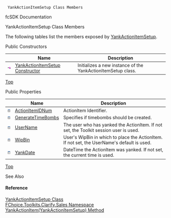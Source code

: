 ﻿     YankActionItemSetup Class Members                                                   

fcSDK Documentation

YankActionItemSetup Class Members

The following tables list the members exposed by [YankActionItemSetup](FChoice.Toolkits.Clarify~FChoice.Toolkits.Clarify.Sales.YankActionItemSetup.md).

Public Constructors

|   | Name | Description |
| --- | --- | --- |
| ![Public Constructor](dotnetimages/publicConstructor.png) | [YankActionItemSetup Constructor](FChoice.Toolkits.Clarify~FChoice.Toolkits.Clarify.Sales.YankActionItemSetup~_ctor.md) | Initializes a new instance of the YankActionItemSetup class.   |

[Top](#top)

Public Properties

|   | Name | Description |
| --- | --- | --- |
| ![Public Property](dotnetimages/publicProperty.png) | [ActionItemIDNum](FChoice.Toolkits.Clarify~FChoice.Toolkits.Clarify.Sales.YankActionItemSetup~ActionItemIDNum.md) | ActionItem Identifier.   |
| ![Public Property](dotnetimages/publicProperty.png) | [GenerateTimeBombs](FChoice.Toolkits.Clarify~FChoice.Toolkits.Clarify.Sales.YankActionItemSetup~GenerateTimeBombs.md) | Specifies if timebombs should be created.   |
| ![Public Property](dotnetimages/publicProperty.png) | [UserName](FChoice.Toolkits.Clarify~FChoice.Toolkits.Clarify.Sales.YankActionItemSetup~UserName.md) | The user who has yanked the ActionItem. If not set, the Toolkit session user is used.   |
| ![Public Property](dotnetimages/publicProperty.png) | [WipBin](FChoice.Toolkits.Clarify~FChoice.Toolkits.Clarify.Sales.YankActionItemSetup~WipBin.md) | User's WipBin in which to place the ActionItem. If not set, the UserName's default is used.   |
| ![Public Property](dotnetimages/publicProperty.png) | [YankDate](FChoice.Toolkits.Clarify~FChoice.Toolkits.Clarify.Sales.YankActionItemSetup~YankDate.md) | DateTime the ActionItem was yanked. If not set, the current time is used.   |

[Top](#top)

See Also

#### Reference

[YankActionItemSetup Class](FChoice.Toolkits.Clarify~FChoice.Toolkits.Clarify.Sales.YankActionItemSetup.md)  
[FChoice.Toolkits.Clarify.Sales Namespace](FChoice.Toolkits.Clarify~FChoice.Toolkits.Clarify.Sales_namespace.md)  
[YankActionItem(YankActionItemSetup) Method](FChoice.Toolkits.Clarify~FChoice.Toolkits.Clarify.Sales.SalesToolkit~YankActionItem(YankActionItemSetup).md)
